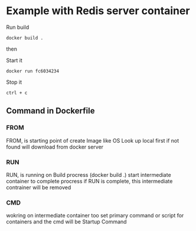 
# Example with Redis server container

Run build

```
docker build .
```

then

Start it

```
docker run fc6034234
```

Stop it

```
ctrl + c
```

## Command in Dockerfile

### FROM
FROM, is starting point of create Image like OS
Look up local first if not found will download from docker server 

### RUN
RUN, is running on Build procress (docker build .)
start intermediate container to complete procress
if RUN is complete, this intermediate contrainer will be removed

### CMD
wokring on intermediate container too
set primary command or script for containers
and the cmd will be Startup Command